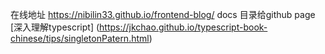 
在线地址 https://nibilin33.github.io/frontend-blog/
docs 目录给github page
[深入理解typescript] (https://jkchao.github.io/typescript-book-chinese/tips/singletonPatern.html)


